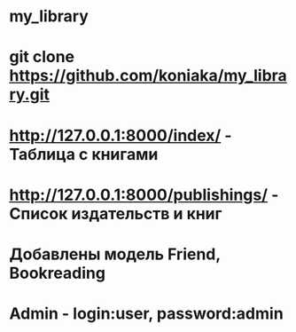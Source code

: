 #  my_library
#  git clone https://github.com/koniaka/my_library.git
#  http://127.0.0.1:8000/index/ - Таблица с книгами
#  http://127.0.0.1:8000/publishings/ - Список издательств и книг
#  Добавлены модель Friend, Bookreading
#  Admin - login:user, password:admin
